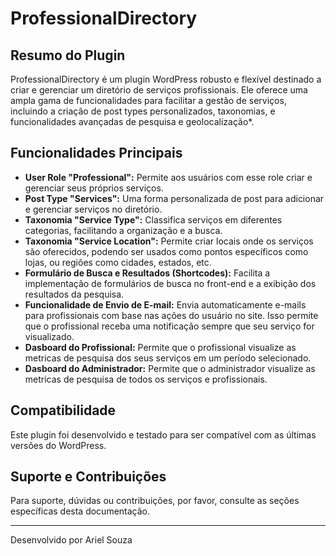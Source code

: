 # ProfessionalDirectory

## Resumo do Plugin

ProfessionalDirectory é um plugin WordPress robusto e flexível destinado a criar e gerenciar um diretório de serviços profissionais. Ele oferece uma ampla gama de funcionalidades para facilitar a gestão de serviços, incluindo a criação de post types personalizados, taxonomias, e funcionalidades avançadas de pesquisa e geolocalização*.

## Funcionalidades Principais

- **User Role "Professional":** Permite aos usuários com esse role criar e gerenciar seus próprios serviços.
- **Post Type "Services":** Uma forma personalizada de post para adicionar e gerenciar serviços no diretório.
- **Taxonomia "Service Type":** Classifica serviços em diferentes categorias, facilitando a organização e a busca.
- **Taxonomia "Service Location":** Permite criar locais onde os serviços são oferecidos, podendo ser usados como pontos específicos como lojas, ou regiões como cidades, estados, etc.
- **Formulário de Busca e Resultados (Shortcodes):** Facilita a implementação de formulários de busca no front-end e a exibição dos resultados da pesquisa.
- **Funcionalidade de Envio de E-mail:** Envia automaticamente e-mails para profissionais com base nas ações do usuário no site. Isso permite que o profissional receba uma notificação sempre que seu serviço for visualizado.
- **Dasboard do Profissional:** Permite que o profissional visualize as metricas de pesquisa dos seus serviços em um período selecionado.
- **Dasboard do Administrador:** Permite que o administrador visualize as metricas de pesquisa de todos os serviços e profissionais.

## Compatibilidade

Este plugin foi desenvolvido e testado para ser compatível com as últimas versões do WordPress.

## Suporte e Contribuições

Para suporte, dúvidas ou contribuições, por favor, consulte as seções específicas desta documentação.

---

Desenvolvido por Ariel Souza
